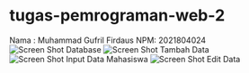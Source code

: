 
# tugas-pemrograman-web-2
Nama : Muhammad Gufril Firdaus 
NPM: 2021804024
![Screen Shot Database](https://github.com/Gufril-dev/tugas-pemrograman-web-2/assets/85840346/28027a12-c743-45eb-930c-be7d3d20fb68)
![Screen Shot Tambah Data](https://github.com/Gufril-dev/tugas-pemrograman-web-2/assets/85840346/fbc355be-599e-4096-acb5-55a90a191e94)
![Screen Shot Input Data Mahasiswa](https://github.com/Gufril-dev/tugas-pemrograman-web-2/assets/85840346/b9e6aa4c-4cd0-434d-a0e2-806c4f855a85)
![Screen Shot Edit Data](https://github.com/Gufril-dev/tugas-pemrograman-web-2/assets/85840346/1114ad3d-6989-4422-afb7-af0b0169dbee)
